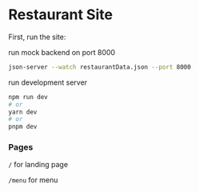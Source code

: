 # Restaurant Site


First, run the site:

run mock backend on port 8000
```bash
json-server --watch restaurantData.json --port 8000
````


run development server
```bash
npm run dev
# or
yarn dev
# or
pnpm dev
```


### Pages

`/` for landing page

`/menu` for menu



